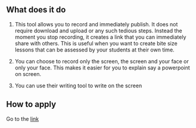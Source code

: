 ## What does it do
1. This tool allows you to record and immediately publish. It does not require download and upload or any such tedious steps. Instead the moment you stop recording, it creates a link that you can immediately share with others.
This is useful when you want to create bite size lessons that can be assessed by your students at their own time.

2. You can choose to record only the screen, the screen and your face or only your face. This makes it easier for you to explain say a powerpoint on screen.

3. You can use their writing tool to write on the screen

## How to apply

Go to the [link](https://support.loom.com/hc/en-us/articles/360006579637-Loom-for-Education-Free-for-Students-and-Teachers)
